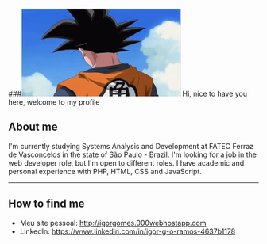 
###![Hey, it's me Goku](GokuHey.gif) Hi, nice to have you here, welcome to my profile

<!--
**ig-oramos/ig-oramos** is a ✨ _special_ ✨ repository because its `README.md` (this file) appears on your GitHub profile.

Here are some ideas to get you started:

- 🔭 I’m currently working on ...
- 🌱 I’m currently learning ...
- 👯 I’m looking to collaborate on ...
- 🤔 I’m looking for help with ...
- 💬 Ask me about ...
- 📫 How to reach me: ...
- 😄 Pronouns: ...
- ⚡ Fun fact: ...
-->
## About me
I'm currently studying Systems Analysis and Development at FATEC Ferraz de Vasconcelos in the state of São Paulo - Brazil.
I'm looking for a job in the web developer role, but I'm open to different roles.
I have academic and personal experience with PHP, HTML, CSS and JavaScript.

---

## How to find me
- Meu site pessoal: http://igorgomes.000webhostapp.com
- LinkedIn: https://www.linkedin.com/in/igor-g-o-ramos-4637b1178
